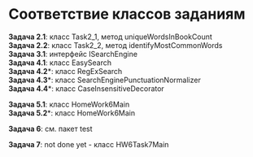 # Соответствие классов заданиям

**Задача 2.1**: класс Task2_1, метод uniqueWordsInBookCount  
**Задача 2.2**: класс Task2_2, метод identifyMostCommonWords  
**Задача 3.1**: интерфейс ISearchEngine  
**Задача 4.1**: класс EasySearch  
**Задача 4.2***: класс RegExSearch  
**Задача 4.3***: класс SearchEnginePunctuationNormalizer  
**Задача 4.4***: класс CaseInsensitiveDecorator  


**Задача 5.1**: класс HomeWork6Main  
**Задача 5.2***: класс HomeWork6Main

**Задача 6**: см. пакет test  

**Задача 7**: not done yet - класс HW6Task7Main 














